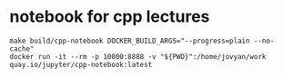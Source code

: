 # notebook for cpp lectures

```shell
make build/cpp-notebook DOCKER_BUILD_ARGS="--progress=plain --no-cache"
docker run -it --rm -p 10000:8888 -v "${PWD}":/home/jovyan/work quay.io/jupyter/cpp-notebook:latest
```
